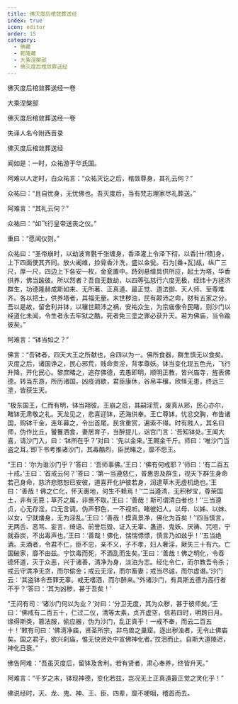 ```yaml
---
title: 佛灭度后棺敛葬送经
index: true
icon: editor
order: 15
category:
  - 佛藏
  - 乾隆藏
  - 大乘涅槃部
  - 佛灭度后棺敛葬送经
---
```


佛灭度后棺敛葬送经一卷  

大乘涅槃部  

佛灭度后棺敛葬送经一卷  

失译人名今附西晋录  

佛灭度后棺敛葬送经  

闻如是：一时，众祐游于华氏国。  

阿难以人定时，白众祐言：“众祐灭讫之后，棺敛尊身，其礼云何？”  

众祐曰：“且自忧身，无忧佛也。吾灭度后，当有梵志理家尽礼葬送。”  

阿难言：“其礼云何？”  

众祐曰：“如飞行皇帝送丧之仪。”  

重曰：“愿闻仪则。”  

众祐曰：“圣帝崩时，以劫波育氎千张缠身，香泽灌上令泽下彻，以香[卄/積]身，上下四面使其齐同。放火阇维，捡骨香汁洗，盛以金瓮。石为[番+瓦]瓳，纵广三尺，厚一尺，四边上下各安一枚，金瓮置中。跱刹悬缯具供所应，起土为塔，华香供养，佛当踰彼。所以然者？吾自无数劫，以四等弘慈行六度无极，经纬十方拯济群生，功德隆赫成斯如来、无所著、正真道、最正觉、道法御、天人师、至尊难齐。各以把土，供养塔者，其福无量。末世秽浊，民有颠沛之命，财有五家之分。吾以是故，留舍利并钵，以穰世颠沛之祸，安祐众生，为宗庙像令民睹，则沙门以经道化未闻，令生者永去牢狱之酷，死者免三塗之罪必获升天。若为佛庙，当令踰彼矣。”  

阿难言：“钵当如之？”  

佛言：“吾钵者，四天大王之所献也，合四以为一。佛所食器，群生慎无以食矣。灭度之后，诸国诤之，民心邪荒，贱命贵淫，背孝尊妖。钵当变化现五色光，飞行升降，开化民心。黎庶睹之，追存佛德，去愚即明，顺明正教，皆兴庙寺，旌表佛德。转当东游，所历诸国，凶疫消歇，君臣康休，谷帛丰穰，欣怿无患，终远三塗，皆获生天。  

“极东国王，仁而有明，钵当翔彼。王崩之后，其嗣淫荒，废真从邪，民心亦尔，睹钵无肃敬之礼。天龙见之，悲喜迎钵，还海供奉。王亡尊钵，忧忿交胸，布告诸国，购钵千金，连年募之，令出首尾。民贪重赏，遍索不得。时有贱人，其名曰师，伪作比丘，饕餮酒食，妻居育子，当醉提儿，诣宫门言：‘吾知钵处。’王闻大喜，请沙门入，曰：‘钵所在乎？’对曰：‘先以金来。’王赐金千斤。师曰：‘唯沙门当盗之耳。’即下书考推诸沙门，其毒酷烈，臣民睹之，靡不怨王。  

“王曰：‘尔为谁沙门乎？’答曰：‘吾师事佛。’王曰：‘佛有何戒耶？’师曰：‘有二百五十戒。’王曰：‘首戒云何？’答曰：‘第一当遵慈仁，普惠恩及群生，视天下群生身命若己身命，慈济悲愍恕已安彼，道喜开化护彼若身，润逮草木无虚机绝也。’王曰：‘善哉！佛之仁化，怀天裹地，何生不赖焉！’‘二当遵清，无积秽宝，尊荣国土，非有无篡；草芥之属，非惠不取。’王曰：‘善哉！斯可谓清白者也！’‘三当遵贞，心无存淫，口无言调。伪声邪色，一不视听。睹彼妇人，以母、以姊、以妹、以女，宁就燔身，无为淫乱。’王曰：‘善哉！摸真景净，佛化为首矣！’‘四当慎言，无两舌、恶骂、妄言、绮语、前誉后毁、证入无辜、蛊道、鬼妖、厌祷、咒咀，宁就吞炭，不出毒声也。’王曰：‘善哉！佛化，惴惴慓慓，慎言乃如兹乎！’‘五当绝酒。夫酒者，令君不仁，臣不忠，亲不义，子不孝，妇人奢淫，厥失三十有六。亡国破家，靡不由兹。宁饮毒而死，不酒乱而生矣。’王曰：‘善哉！佛之明化，令吞德怀道，灭于众恶，兴于诸善，清净为身，淡泊为志。经化令仁，而尔教吾令杀；戒云守清净无贪，而尔偷金；戒云无淫，而尔畜妻；戒当尽诚，而尔虚谮。’沙门云：‘其盗钵令吾罪无辜。戒无嗜酒，而尔醉来。’‘外诸沙门，有具斯五德为高行者不乎？’答曰：‘其为凶秽，甚于吾矣！’  

“王问有司：‘诸沙门何以为业？’对曰：‘分卫无度，其为众秽，甚于彼师矣。’王曰：‘佛戒有二百五十，仁过二仪，清等太素，贞齐虚空，信若四时，明跨日月。缘得斯类，篡法服，偷应器，伪为沙门，乱正真乎！一戒不奉，而云二百五十！’敕有司曰：‘佛清净庙，贤圣所宗，非鸟兽之巢窟。逐出秽浊者，无令止佛庙矣。国之君子，欲兴刹庙，惟无快贤处中宣佛神化者。’抆泪而止。自斯大道陵迟，神化日衰。”  

佛告阿难：“吾虽灭度后，留钵及舍利。若有贤者，肃心奉养，终皆升天。”  

阿难言：“千岁之末，钵现神德，变化若兹，岂况无上正真道最正觉之灵化乎！”  

佛说经时，天、龙、鬼、神、王、臣、四辈，靡不哽咽，稽首而去。  

